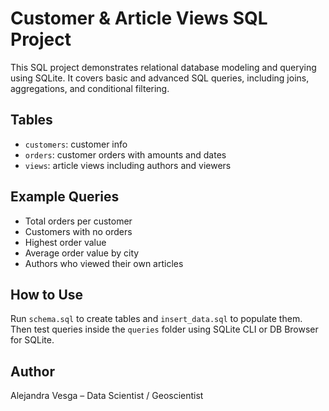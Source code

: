 # Customer & Article Views SQL Project

This SQL project demonstrates relational database modeling and querying using SQLite.
It covers basic and advanced SQL queries, including joins, aggregations, and conditional filtering.

## Tables

- `customers`: customer info
- `orders`: customer orders with amounts and dates
- `views`: article views including authors and viewers

## Example Queries

- Total orders per customer
- Customers with no orders
- Highest order value
- Average order value by city
- Authors who viewed their own articles

## How to Use

Run `schema.sql` to create tables and `insert_data.sql` to populate them.
Then test queries inside the `queries` folder using SQLite CLI or DB Browser for SQLite.

## Author

Alejandra Vesga – Data Scientist / Geoscientist
